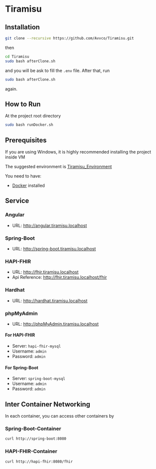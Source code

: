 # Tiramisu

## Installation

``` bash
git clone --recursive https://github.com/Avvco/Tiramisu.git 
```

then

```bash
cd Tiramisu
sudo bash afterClone.sh
```

and you will be ask to fill the `.env` file. After that, run

```bash
sudo bash afterClone.sh
```

again.

## How to Run

At the project root directory

```bash
sudo bash runDocker.sh
```

## Prerequisites

If you are using Windows, it is highly recommended installing the project inside VM

The suggested environment is [Tiramisu_Environment](https://github.com/Avvco/Tiramisu_Environment)

You need to have:

- [Docker](https://www.docker.com/) installed

## Service

### Angular

- URL: <http://angular.tiramisu.localhost>

### Spring-Boot

- URL: <http://spring-boot.tiramisu.localhost>

### HAPI-FHIR

- URL: <http://fhir.tiramisu.localhost>
- Api Reference: <http://fhir.tiramisu.localhost/fhir>

### Hardhat

- URL: <http://hardhat.tiramisu.localhost>

### phpMyAdmin

- URL: <http://phpMyAdmin.tiramisu.localhost>

#### For HAPI-FHIR

- Server: `hapi-fhir-mysql`
- Username: `admin`
- Password: `admin`

#### For Spring-Boot

- Server: `spring-boot-mysql`
- Username: `admin`
- Password: `admin`

## Inter Container Networking

In each container, you can access other containers by

### Spring-Boot-Container

``` bash
curl http://spring-boot:8080
```

### HAPI-FHIR-Container

``` bash
curl http://hapi-fhir:8080/fhir
```
